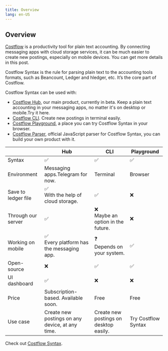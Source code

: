 ```yaml
---
title: Overview
lang: en-US
---
```


## Overview

[Costflow](https://www.costflow.io/) is a productivity tool for plain text accounting. By connecting messaging apps with cloud storage services, it can be much easier to create new postings, especially on mobile devices. You can get more details in this post.

Costflow Syntax is the rule for parsing plain text to the accounting tools formats, such as Beancount, Ledger and hledger, etc. It’s the core part of Costflow.

Costflow Syntax can be used with:
- [Costflow Hub](/hub/), our main product, currently in beta. Keep a plain text accounting in your messaging apps, no matter it's on desktop or mobile.Try it here.
- [Costflow CLI](/cli/). Create new postings in terminal easily.
- [Costflow Playground](https://playground.costflow.io/), a place you can try Costflow Syntax in your browser.
- [Costflow Parser](/parser/), official JavaScript parser for Costflow Syntax, you can build your own product with it.

|                     | Hub                                             | CLI                                    | Playground          |
| ------------------- | ----------------------------------------------- | -------------------------------------- | ------------------- |
| Syntax              | ✅                                              | ✅                                      | ✅                   |
| Environment         | Messaging apps.Telegram for now.                | Terminal                               | Browser             |
| Save to ledger file | ✅<br />With the help of cloud storage.          | ✅                                      | ❌                   |
| Through our server  | ✅                                               | ❌<br />Maybe an option in the future.  | ❌                   |
| Working on mobile   | ✅<br />Every platform has the messaging app.    | ❓<br />Depends on your system.         | ✅                   |
| Open-source         | ❌                                               | ✅                                      | ✅                   |
| UI dashboard        | ✅                                               | ❌                                      | ❌                   |
| Price               | Subscription-based. Available soon.              | Free                                   | Free                |
| Use case            | Create new postings on any device, at any time. | Create new postings on desktop easily. | Try Costflow Syntax |

Check out [Costflow Syntax](/syntax/).
